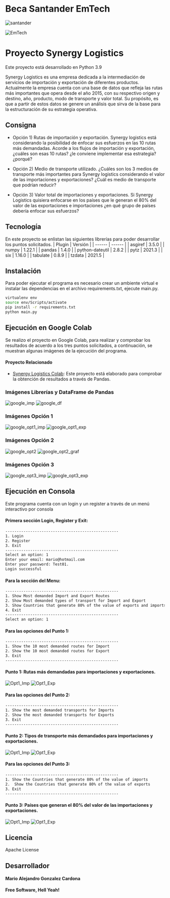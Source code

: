 # Beca Santander EmTech
![santander](https://emtech.digital/santanderskills/landing/img/santander_1.png)

![EmTech](https://emtech.digital/santanderskills/landing/img/logo_emtech.png)

# Proyecto Synergy Logistics

Este proyecto está desarrollado en Python 3.9

Synergy Logistics es una empresa dedicada a la intermediación de servicios de importación y exportación de diferentes productos. Actualmente la empresa cuenta con una base de datos que refleja las rutas más importantes que opera desde el año 2015, con su respectivo origen y destino, año, producto, modo de transporte y valor total. Su propósito, es que a partir de estos datos se genere un análisis que sirva de la base para la estructuración de su estrategia operativa.

## Consigna

- Opción 1) Rutas de importación y exportación. Synergy logistics está considerando la posibilidad de enfocar sus esfuerzos en las 10 rutas más demandadas. Acorde a los flujos de importación y exportación, ¿cuáles son esas 10 rutas? ¿le conviene implementar esa estrategia? ¿porqué?

- Opción 2) Medio de transporte utilizado. ¿Cuáles son los 3 medios de transporte más importantes para Synergy logistics considerando el valor de las importaciones y exportaciones? ¿Cuál es medio de transporte que podrían reducir?

- Opción 3) Valor total de importaciones y exportaciones. Si Synergy Logistics quisiera enfocarse en los países que le generan el 80% del valor de las exportaciones e importaciones ¿en qué grupo de países debería enfocar sus esfuerzos?

## Tecnología

En este proyecto se enlistan las siguientes librerías para poder desarrollar los puntos solicitados.
| Plugin | Versión |
| ------ | ------ |
| asgiref | 3.5.0 |
| numpy | 1.22.1 |
| pandas | 1.4.0 |
| python-dateutil | 2.8.2 |
| pytz | 2021.3 |
| six | 1.16.0 |
| tabulate | 0.8.9 |
| tzdata | 2021.5 |

## Instalación

Para poder ejecutar el programa es necesario crear un ambiente virtual e instalar las dependencias en el archivo requirements.txt, ejecute main.py.

```sh
virtualenv env
source env/Scripts/activate
pip install -r requirements.txt
python main.py
```

## Ejecución en Google Colab
Se realizo el proyecto en Google Colab, para realizar y comprobar los resultados de acuerdo a los tres puntos solicitados, a continuación, se muestran algunas imágenes de la ejecución del programa.

#### Proyecto Relacionado
- [Synergy Logistics Colab](https://colab.research.google.com/drive/1q4Q2mAKcIbEAHZw89yywpDY9MzjVaHRY?usp=sharing): Este proyecto está elaborado para comprobar la obtención de resultados a través de Pandas.

### Imágenes Librerías y DataFrame de Pandas
![google_imp](https://github.com/mariogonzcardona/Synergy_Logistics_Emtech_beca/blob/main/Fotos/google_imports.png?raw=true)
![google_df](https://github.com/mariogonzcardona/Synergy_Logistics_Emtech_beca/blob/main/Fotos/google_dataframe.png?raw=true)

### Imágenes Opción 1
![google_opt1_imp](https://github.com/mariogonzcardona/Synergy_Logistics_Emtech_beca/blob/main/Fotos/google_opt1_imp.png?raw=true)
![google_opt1_exp](https://github.com/mariogonzcardona/Synergy_Logistics_Emtech_beca/blob/main/Fotos/google_opt1_exp.png?raw=true)

### Imágenes Opción 2
![google_opt2](https://github.com/mariogonzcardona/Synergy_Logistics_Emtech_beca/blob/main/Fotos/google_opt2.png?raw=true)
![google_opt2_graf](https://github.com/mariogonzcardona/Synergy_Logistics_Emtech_beca/blob/main/Fotos/google_opt2_grf.png?raw=true)

### Imágenes Opción 3
![google_opt3_imp](https://github.com/mariogonzcardona/Synergy_Logistics_Emtech_beca/blob/main/Fotos/google_opt3_imp.png?raw=true)
![google_opt3_exp](https://github.com/mariogonzcardona/Synergy_Logistics_Emtech_beca/blob/main/Fotos/google_opt3_exp.png?raw=true)

## Ejecución en Consola
Este programa cuenta con un login y un register a través de un menú interactivo por consola

#### Primera sección Login, Register y Exit:
```sh
--------------------------------------------------
1. Login
2. Register
3. Exit
--------------------------------------------------
Select an option: 1
Enter your email: mario@hotmail.com
Enter your password: Test01.
Login successful
```

#### Para la sección del Menu:
```sh
--------------------------------------------------
1. Show Most demanded Import and Export Routes
2. Show Most demanded types of transport for Import and Export
3. Show Countries that generate 80% of the value of exports and imports
4. Exit
--------------------------------------------------
Select an option: 1
```

#### Para las opciones del Punto 1:
```sh
--------------------------------------------------
1. Show the 10 most demanded routes for Import
2. Show the 10 most demanded routes for Export
3. Exit
--------------------------------------------------
```

#### Punto 1: Rutas más demandadas para importaciones y exportaciones.
![Opt1_Imp](https://github.com/mariogonzcardona/Synergy_Logistics_Emtech_beca/blob/main/Fotos/Opt1_Imp.png?raw=true)
![Opt1_Exp](https://github.com/mariogonzcardona/Synergy_Logistics_Emtech_beca/blob/main/Fotos/Opt1_Exp.png?raw=true)

#### Para las opciones del Punto 2:
```sh
--------------------------------------------------
1. Show the most demanded transports for Imports
2. Show the most demanded transports for Exports
3. Exit
--------------------------------------------------
```

#### Punto 2: Tipos de transporte más demandados para importaciones y exportaciones.
![Opt1_Imp](https://github.com/mariogonzcardona/Synergy_Logistics_Emtech_beca/blob/main/Fotos/Opt2_Imp.png?raw=true)
![Opt1_Exp](https://github.com/mariogonzcardona/Synergy_Logistics_Emtech_beca/blob/main/Fotos/Opt2_Exp.png?raw=true)

#### Para las opciones del Punto 3:
```sh
--------------------------------------------------
1. Show the Countries that generate 80% of the value of imports
2.  Show the Countries that generate 80% of the value of exports
3. Exit
--------------------------------------------------
```

####  Punto 3: Países que generan el 80% del valor de las importaciones y exportaciones.
![Opt1_Imp](https://github.com/mariogonzcardona/Synergy_Logistics_Emtech_beca/blob/main/Fotos/Opt3_Imp.png?raw=true)
![Opt1_Exp](https://github.com/mariogonzcardona/Synergy_Logistics_Emtech_beca/blob/main/Fotos/Opt3_Exp.png?raw=true)

## Licencia

Apache License

## Desarrollador
#### Mario Alejandro Gonzalez Cardona 

**Free Software, Hell Yeah!**